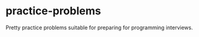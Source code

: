 practice-problems
=================

Pretty practice problems suitable for preparing for programming interviews.
